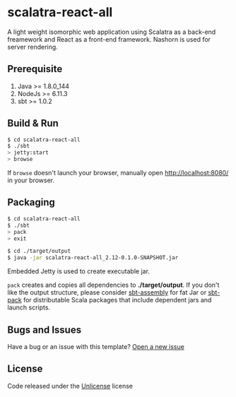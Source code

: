 # scalatra-react-all #

A light weight isomorphic web application using Scalatra as a back-end freamework and React as a front-end framework. Nashorn is used for server rendering.

## Prerequisite ##
1. Java >= 1.8.0_144
2. NodeJs >= 6.11.3
3. sbt >= 1.0.2

## Build & Run ##

```sh
$ cd scalatra-react-all
$ ./sbt
> jetty:start
> browse
```

If `browse` doesn't launch your browser, manually open [http://localhost:8080/](http://localhost:8080/) in your browser.

## Packaging ##

```sh
$ cd scalatra-react-all
$ ./sbt
> pack
> exit

$ cd ./target/output
$ java -jar scalatra-react-all_2.12-0.1.0-SNAPSHOT.jar
```

Embedded Jetty is used to create executable jar.

`pack` creates and copies all dependencies to **./target/output**.
If you don't like the output structure, please consider [sbt-assembly](https://github.com/sbt/sbt-assembly) for fat Jar or [sbt-pack](https://github.com/xerial/sbt-pack) for distributable Scala packages that include dependent jars and launch scripts.

## Bugs and Issues ##
Have a bug or an issue with this template? [Open a new issue](https://github.com/nudemeth/scalatra-react-isomorphic/issues)

## License ##
Code released under the [Unlicense](https://github.com/nudemeth/scalatra-react-isomorphic/blob/master/LICENSE) license
